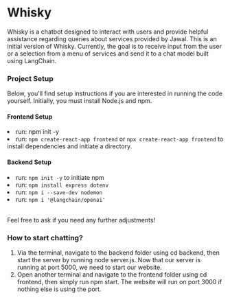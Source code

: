 # Whisky
Whisky is a chatbot designed to interact with users and provide helpful assistance regarding queries about services provided by Jawal. This is an initial version of Whisky. Currently, the goal is to receive input from the user or a selection from a menu of services and send it to a chat model built using LangChain.

### Project Setup
Below, you'll find setup instructions if you are interested in running the code yourself. Initially, you must install Node.js and npm.

#### Frontend Setup
<li>run: npm init -y</li>
<li>run: <code>npm create-react-app frontend</code> or <code>npx create-react-app frontend</code> to install dependencies and initiate a directory.</li>

#### Backend Setup
<li>run: <code>npm init -y</code> to initiate npm</li>
<li>run: <code>npm install express dotenv</code></li>
<li>run: <code>npm i --save-dev nodemon</code></li>
<li>run: <code>npm i '@langchain/openai'</code></li>
<br>
<p>Feel free to ask if you need any further adjustments!</p>

### How to start chatting?
<ol>
  <li>Via the terminal, navigate to the backend folder using cd backend, then start the server by running node server.js. Now that our server is running at port 5000, we need to start our website.</li>
  <li>Open another terminal and navigate to the frontend folder using cd frontend, then simply run npm start. The website will run on port 3000 if nothing else is using the port.</li>  
</ol>
